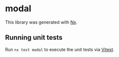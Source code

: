 # modal

This library was generated with [Nx](https://nx.dev).

## Running unit tests

Run `nx test modal` to execute the unit tests via [Vitest](https://vitest.dev/).
